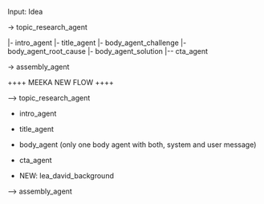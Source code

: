 Input: Idea

-> topic_research_agent

|- intro_agent
|- title_agent
|- body_agent_challenge
|- body_agent_root_cause
|- body_agent_solution
|-- cta_agent

-> assembly_agent



++++ MEEKA NEW FLOW ++++

--> topic_research_agent

- intro_agent
- title_agent
- body_agent (only one body agent with both, system and user message) 
- cta_agent

- NEW: lea_david_background

--> assembly_agent